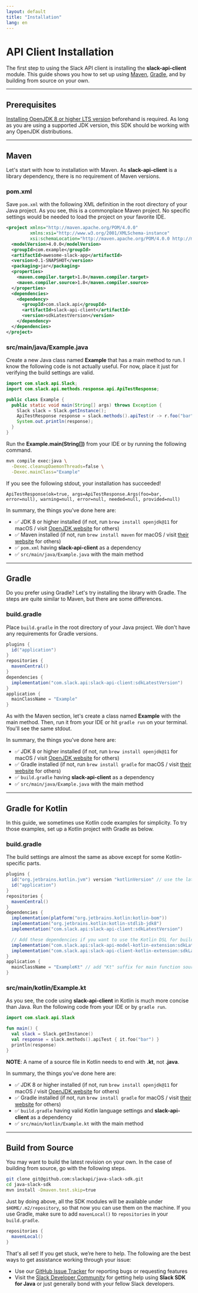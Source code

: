 ```yaml
---
layout: default
title: "Installation"
lang: en
---
```


# API Client Installation

The first step to using the Slack API client is installing the **slack-api-client** module. This guide shows you how to set up using [Maven](https://maven.apache.org/), [Gradle](https://gradle.org/), and by building from source on your own. 

---
## Prerequisites

[Installing OpenJDK 8 or higher LTS version](https://openjdk.java.net/install/) beforehand is required. As long as you are using a supported JDK version, this SDK should be working with any OpenJDK distributions.

---
## Maven

Let's start with how to installation with Maven. As **slack-api-client** is a library dependency, there is no requirement of Maven versions.

### pom.xml

Save `pom.xml` with the following XML definition in the root directory of your Java project. As you see, this is a commonplace Maven project. No specific settings would be needed to load the project on your favorite IDE.


```xml
<project xmlns="http://maven.apache.org/POM/4.0.0"
         xmlns:xsi="http://www.w3.org/2001/XMLSchema-instance"
         xsi:schemaLocation="http://maven.apache.org/POM/4.0.0 http://maven.apache.org/maven-v4_0_0.xsd">
  <modelVersion>4.0.0</modelVersion>
  <groupId>com.example</groupId>
  <artifactId>awesome-slack-app</artifactId>
  <version>0.1-SNAPSHOT</version>
  <packaging>jar</packaging>
  <properties>
    <maven.compiler.target>1.8</maven.compiler.target>
    <maven.compiler.source>1.8</maven.compiler.source>
  </properties>
  <dependencies>
    <dependency>
      <groupId>com.slack.api</groupId>
      <artifactId>slack-api-client</artifactId>
      <version>sdkLatestVersion</version>
    </dependency>
  </dependencies>
</project>
```

### src/main/java/Example.java

Create a new Java class named **Example** that has a main method to run. I know the following code is not actually useful. For now,  place it just for verifying the build settings are valid.

```java
import com.slack.api.Slack;
import com.slack.api.methods.response.api.ApiTestResponse;

public class Example {
  public static void main(String[] args) throws Exception {
    Slack slack = Slack.getInstance();
    ApiTestResponse response = slack.methods().apiTest(r -> r.foo("bar"));
    System.out.println(response);
  }
}
```

Run the **Example.main(String[])** from your IDE or by running the following command.

```bash
mvn compile exec:java \
  -Dexec.cleanupDaemonThreads=false \
  -Dexec.mainClass="Example"
```

If you see the following stdout, your installation has succeeded!

```
ApiTestResponse(ok=true, args=ApiTestResponse.Args(foo=bar, error=null), warning=null, error=null, needed=null, provided=null)
```

In summary, the things you've done here are:

* ✅ JDK 8 or higher installed (if not, run `brew install openjdk@11` for macOS / visit [OpenJDK website](https://openjdk.java.net/install/) for others)
* ✅ Maven installed (if not, run `brew install maven` for macOS / visit [their website](https://maven.apache.org/) for others)
* ✅ `pom.xml` having **slack-api-client** as a dependency
* ✅ `src/main/java/Example.java` with the main method

---
## Gradle

Do you prefer using Gradle? Let's try installing the library with Gradle. The steps are quite similar to Maven, but there are some differences.

### build.gradle

Place `build.gradle` in the root directory of your Java project. We don't have any requirements for Gradle versions.

```groovy
plugins {
  id("application")
}
repositories {
  mavenCentral()
}
dependencies {
  implementation("com.slack.api:slack-api-client:sdkLatestVersion")
}
application {
  mainClassName = "Example"
}
```

As with the Maven section, let's create a class named **Example** with the main method. Then, run it from your IDE or hit `gradle run` on your terminal. You'll see the same stdout.

In summary, the things you've done here are:

* ✅ JDK 8 or higher installed (if not, run `brew install openjdk@11` for macOS / visit [OpenJDK website](https://openjdk.java.net/install/) for others)
* ✅ Gradle installed (if not, run `brew install gradle` for macOS / visit [their website](https://gradle.org/) for others)
* ✅ `build.gradle` having **slack-api-client** as a dependency
* ✅ `src/main/java/Example.java` with the main method

---
## Gradle for Kotlin

In this guide, we sometimes use Kotlin code examples for simplicity. To try those examples, set up a Kotlin project with Gradle as below.

### build.gradle

The build settings are almost the same as above except for some Kotlin-specific parts.

```groovy
plugins {
  id("org.jetbrains.kotlin.jvm") version "kotlinVersion" // use the latest Kotlin version
  id("application")
}
repositories {
  mavenCentral()
}
dependencies {
  implementation(platform("org.jetbrains.kotlin:kotlin-bom"))
  implementation("org.jetbrains.kotlin:kotlin-stdlib-jdk8")
  implementation("com.slack.api:slack-api-client:sdkLatestVersion")

  // Add these dependencies if you want to use the Kotlin DSL for building rich messages
  implementation("com.slack.api:slack-api-model-kotlin-extension:sdkLatestVersion")
  implementation("com.slack.api:slack-api-client-kotlin-extension:sdkLatestVersion")
}
application {
  mainClassName = "ExampleKt" // add "Kt" suffix for main function source file
}
```

### src/main/kotlin/Example.kt

As you see, the code using **slack-api-client** in Kotlin is much more concise than Java. Run the following code from your IDE or by `gradle run`.

```kotlin
import com.slack.api.Slack

fun main() {
  val slack = Slack.getInstance()
  val response = slack.methods().apiTest { it.foo("bar") }
  println(response)
}
```

**NOTE**: A name of a source file in Kotlin needs to end with **.kt**, not **.java**.

In summary, the things you've done here are:

* ✅ JDK 8 or higher installed (if not, run `brew install openjdk@11` for macOS / visit [OpenJDK website](https://openjdk.java.net/install/) for others)
* ✅ Gradle installed (if not, run `brew install gradle` for macOS / visit [their website](https://gradle.org/) for others)
* ✅ `build.gradle` having valid Kotlin language settings and **slack-api-client** as a dependency
* ✅ `src/main/kotlin/Example.kt` with the main method

---
## Build from Source

You may want to build the latest revision on your own. In the case of building from source, go with the following steps.

```bash
git clone git@github.com:slackapi/java-slack-sdk.git
cd java-slack-sdk
mvn install -Dmaven.test.skip=true
```

Just by doing above, all the SDK modules will be available under `$HOME/.m2/repository`, so that now you can use them on the machine. If you use Gradle, make sure to add `mavenLocal()` to `repositories` in your `build.gradle`.

```groovy
repositories {
  mavenLocal()
}
```

That's all set! If you get stuck, we’re here to help. The following are the best ways to get assistance working through your issue:

* Use our [GitHub Issue Tracker](http://github.com/slackapi/java-slack-sdk/issues) for reporting bugs or requesting features
* Visit the [Slack Developer Community](https://slackcommunity.com/) for getting help using **Slack SDK for Java** or just generally bond with your fellow Slack developers.
